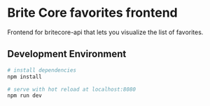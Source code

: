 
Brite Core favorites frontend
===============================

Frontend for britecore-api that lets you visualize the list of favorites.

Development Environment
-----------------------

``` bash
# install dependencies
npm install

# serve with hot reload at localhost:8080
npm run dev
```
